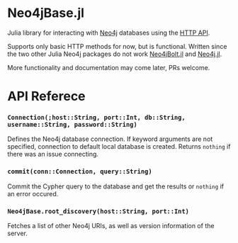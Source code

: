 # Neo4jBase.jl

Julia library for interacting with [Neo4j](https://neo4j.com/) databases using the [HTTP API](https://neo4j.com/docs/http-api/current/actions/#http-api-actions).

Supports only basic HTTP methods for now, but is functional. Written since the two other Julia Neo4j packages do not work [Neo4jBolt.jl](https://github.com/virtualgraham/Neo4jBolt.jl/issues) and [Neo4j.jl](https://github.com/glesica/Neo4j.jl).

More functionality and documentation may come later, PRs welcome.

# API Referece
### `Connection(;host::String, port::Int, db::String, username::String, password::String)`
Defines the Neo4j database connection. If keyword arguments are not specified, connection to default local database is created. Returns `nothing` if there was an issue connecting.

### `commit(conn::Connection, query::String)`
Commit the Cypher query to the database and get the results or `nothing` if an error occured.

### `Neo4jBase.root_discovery(host::String, port::Int)`
Fetches a list of other Neo4j URIs, as well as version information of the server.
